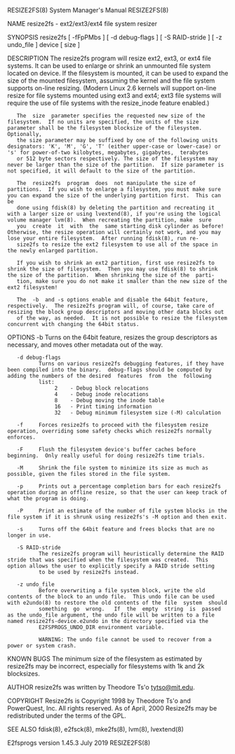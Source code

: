 RESIZE2FS(8)                                                                               System Manager's Manual                                                                               RESIZE2FS(8)

NAME
       resize2fs - ext2/ext3/ext4 file system resizer

SYNOPSIS
       resize2fs [ -fFpPMbs ] [ -d debug-flags ] [ -S RAID-stride ] [ -z undo_file ] device [ size ]

DESCRIPTION
       The  resize2fs program will resize ext2, ext3, or ext4 file systems.  It can be used to enlarge or shrink an unmounted file system located on device.  If the filesystem is mounted, it can be used to
       expand the size of the mounted filesystem, assuming the kernel and the file system supports on-line resizing.  (Modern Linux 2.6 kernels will support on-line resize for file  systems  mounted  using
       ext3 and ext4; ext3 file systems will require the use of file systems with the resize_inode feature enabled.)

       The  size  parameter specifies the requested new size of the filesystem.  If no units are specified, the units of the size parameter shall be the filesystem blocksize of the filesystem.  Optionally,
       the size parameter may be suffixed by one of the following units designators: 'K', 'M', 'G', 'T' (either upper-case or lower-case) or 's' for power-of-two kilobytes, megabytes, gigabytes,  terabytes
       or 512 byte sectors respectively. The size of the filesystem may never be larger than the size of the partition.  If size parameter is not specified, it will default to the size of the partition.

       The  resize2fs  program  does  not manipulate the size of partitions.  If you wish to enlarge a filesystem, you must make sure you can expand the size of the underlying partition first.  This can be
       done using fdisk(8) by deleting the partition and recreating it with a larger size or using lvextend(8), if you're using the logical volume manager lvm(8).  When recreating the partition, make  sure
       you  create  it  with  the  same starting disk cylinder as before!  Otherwise, the resize operation will certainly not work, and you may lose your entire filesystem.  After running fdisk(8), run re‐
       size2fs to resize the ext2 filesystem to use all of the space in the newly enlarged partition.

       If you wish to shrink an ext2 partition, first use resize2fs to shrink the size of filesystem.  Then you may use fdisk(8) to shrink the size of the partition.  When shrinking the size of the  parti‐
       tion, make sure you do not make it smaller than the new size of the ext2 filesystem!

       The  -b  and -s options enable and disable the 64bit feature, respectively.  The resize2fs program will, of course, take care of resizing the block group descriptors and moving other data blocks out
       of the way, as needed.  It is not possible to resize the filesystem concurrent with changing the 64bit status.

OPTIONS
       -b     Turns on the 64bit feature, resizes the group descriptors as necessary, and moves other metadata out of the way.

       -d debug-flags
              Turns on various resize2fs debugging features, if they have been compiled into the binary.  debug-flags should be computed by adding the numbers of the desired  features  from  the  following
              list:
                   2    - Debug block relocations
                   4    - Debug inode relocations
                   8    - Debug moving the inode table
                   16   - Print timing information
                   32   - Debug minimum filesystem size (-M) calculation

       -f     Forces resize2fs to proceed with the filesystem resize operation, overriding some safety checks which resize2fs normally enforces.

       -F     Flush the filesystem device's buffer caches before beginning.  Only really useful for doing resize2fs time trials.

       -M     Shrink the file system to minimize its size as much as possible, given the files stored in the file system.

       -p     Prints out a percentage completion bars for each resize2fs operation during an offline resize, so that the user can keep track of what the program is doing.

       -P     Print an estimate of the number of file system blocks in the file system if it is shrunk using resize2fs's -M option and then exit.

       -s     Turns off the 64bit feature and frees blocks that are no longer in use.

       -S RAID-stride
              The resize2fs program will heuristically determine the RAID stride that was specified when the filesystem was created.  This option allows the user to explicitly specify a RAID stride setting
              to be used by resize2fs instead.

       -z undo_file
              Before overwriting a file system block, write the old contents of the block to an undo file.  This undo file can be used with e2undo(8) to restore the old contents of the file  system  should
              something  go  wrong.   If  the  empty  string  is  passed  as the undo_file argument, the undo file will be written to a file named resize2fs-device.e2undo in the directory specified via the
              E2FSPROGS_UNDO_DIR environment variable.

              WARNING: The undo file cannot be used to recover from a power or system crash.

KNOWN BUGS
       The minimum size of the filesystem as estimated by resize2fs may be incorrect, especially for filesystems with 1k and 2k blocksizes.

AUTHOR
       resize2fs was written by Theodore Ts'o <tytso@mit.edu>.

COPYRIGHT
       Resize2fs is Copyright 1998 by Theodore Ts'o and PowerQuest, Inc.  All rights reserved.  As of April, 2000 Resize2fs may be redistributed under the terms of the GPL.

SEE ALSO
       fdisk(8), e2fsck(8), mke2fs(8), lvm(8), lvextend(8)

E2fsprogs version 1.45.3                                                                          July 2019                                                                                      RESIZE2FS(8)
